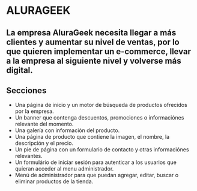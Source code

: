 
# ALURAGEEK

## La empresa AluraGeek necesita llegar a más clientes y aumentar su nivel de ventas, por lo que quieren implementar un e-commerce, llevar a la empresa al siguiente nivel y volverse más digital.



## Secciones

- Una página de inicio y un motor de búsqueda de productos ofrecidos por la empresa.
- Un banner que contenga descuentos, promociones o informaciónes relevante del momento.
- Una galería con información del producto.
- Una página de producto que contiene la imagen, el nombre, la descripción y el precio.
- Un pie de página con un formulario de contacto y otras informaciónes relevantes.
- Un formulário de iniciar sesión para autenticar a los usuarios que quieran acceder al menu administrador.
- Menú de administrador para que puedan agregar, editar, buscar o eliminar productos de la tienda.

